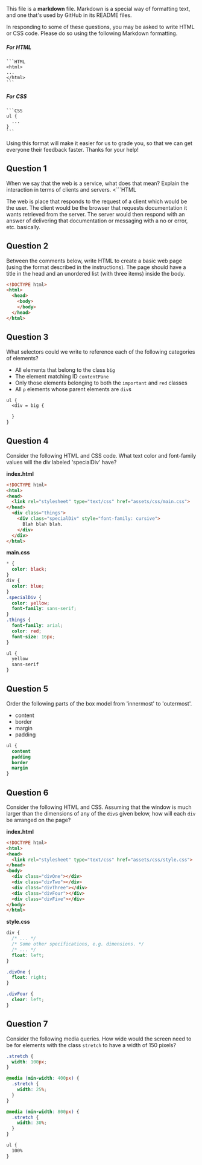 This file is a **markdown** file. Markdown is a special way of formatting text, and one that's used by GitHub in its README files.

In responding to some of these questions, you may be asked to write HTML or CSS code. Please do so using the following Markdown formatting.

##### For HTML

    ```HTML
    <html>
    ...
    </html>
    ```

##### For CSS

    ```CSS
    ul {
      ...
    }
    ```

Using this format will make it easier for us to grade you, so that we can get everyone their feedback faster. Thanks for your help!

## Question 1

When we say that the web is a service, what does that mean? Explain the interaction in terms of clients and servers.
<```HTML
<html>
The web is place that responds to the request of a client which would be the user. The client would be the browser that requests documentation it wants retrieved from the server. The server would then respond with an answer of delivering that documentation or messaging with a no or error, etc. basically.
</html>

## Question 2

Between the comments below, write HTML to create a basic web page (using the format described in the instructions). The page should have a title in the head and an unordered list (with three items) inside the body.
```HTML
<!DOCTYPE html>
<html>
  <head>
    <body>
    </body>
  </head>
</html>
```
## Question 3

What selectors could we write to reference each of the following categories of elements?
* All elements that belong to the class `big`
* The element matching ID `contentPane`
* Only those elements belonging to both the `important` and `red` classes
* All `p` elements whose parent elements are `div`s
```CSS
ul {
  <div = big {

  }
}
```
## Question 4

Consider the following HTML and CSS code. What text color and font-family values will the div labeled 'specialDiv' have?

**index.html**
```HTML
<!DOCTYPE html>
<html>
<head>
  <link rel="stylesheet" type="text/css" href="assets/css/main.css">
</head>
  <div class="things">
    <div class="specialDiv" style="font-family: cursive">
      Blah blah blah.
    </div>
  </div>
</html>
```

**main.css**
```CSS
* {
  color: black;
}
div {
  color: blue;
}
.specialDiv {
  color: yellow;
  font-family: sans-serif;
}
.things {
  font-family: arial;
  color: red;
  font-size: 16px;
}
```

```CSS
ul {
  yellow
  sans-serif
}
```
## Question 5

Order the following parts of the box model from 'innermost' to 'outermost'.
* content
* border
* margin
* padding
```CSS
ul {
  content
  padding
  border
  margin
}
```
## Question 6

Consider the following HTML and CSS. Assuming that the window is much larger than the dimensions of any of the `div`s given below, how will each `div` be arranged on the page?

**index.html**

```HTML
<!DOCTYPE html>
<html>
<head>
  <link rel="stylesheet" type="text/css" href="assets/css/style.css">
</head>
<body>
  <div class="divOne"></div>
  <div class="divTwo"></div>
  <div class="divThree"></div>
  <div class="divFour"></div>
  <div class="divFive"></div>
</body>
</html>
```

**style.css**

```CSS
div {
  /* ... */
  /* Some other specifications, e.g. dimensions. */
  /* ... */
  float: left;
}

.divOne {
  float: right;
}

.divFour {
  clear: left;
}
```

<!-- your answer starts here -->

<!-- your answer ends here -->

## Question 7

Consider the following media queries. How wide would the screen need to be for elements with the class `stretch` to have a width of 150 pixels?

```CSS
.stretch {
  width: 100px;
}

@media (min-width: 400px) {
  .stretch {
    width: 25%;
  }
}

@media (min-width: 800px) {
  .stretch {
    width: 30%;
  }
}
```

```CSS
ul {
  100%
}
```
